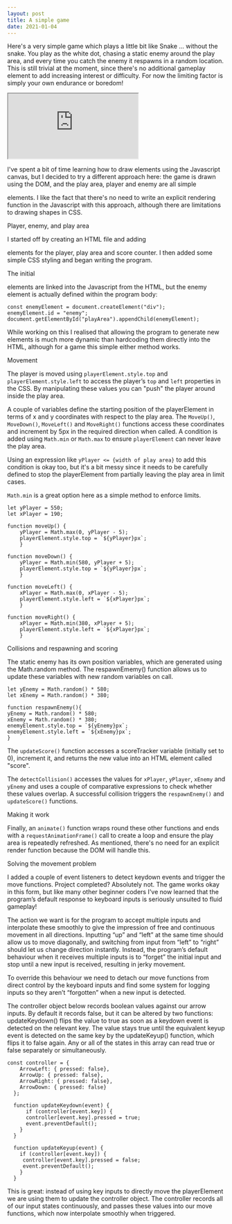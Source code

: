 ```yaml
---
layout: post
title: A simple game
date: 2021-01-04
---
```


Here's a very simple game which plays a little bit like Snake ... without the snake. You play as the white dot, chasing a static enemy around the play area, and every time you catch the enemy it respawns in a random location. This is still trivial at the moment, since there's no additional gameplay element to add increasing interest or difficulty. For now the limiting factor is simply your own endurance or boredom! 

<iframe src="https://www.justinbailey.net/projects/simplegame.html"></iframe>


I've spent a bit of time learning how to draw elements using the Javascript canvas, but I decided to try a different approach here: the game is drawn using the DOM, and the play area, player and enemy are all simple <div> elements. I like the fact that there's no need to write an explicit rendering function in the Javascript with this approach, although there are limitations to drawing shapes in CSS.  

Player, enemy, and play area

I started off by creating an HTML file and adding <div> elements for the player, play area and score counter. I then added some simple CSS styling and began writing the program. 

The initial <div> elements are linked into the Javascript from the HTML, but the enemy element is actually defined within the program body:

    const enemyElement = document.createElement("div");
    enemyElement.id = "enemy";
    document.getElementById("playArea").appendChild(enemyElement);

While working on this I realised that allowing the program to generate new elements is much more dynamic than hardcoding them directly into the HTML, although for a game this simple either method works. 

Movement

The player is moved using `playerElement.style.top` and `playerElement.style.left` to access the player’s `top` and `left` properties in the CSS. By manipulating these values you can "push" the player around inside the play area. 

A couple of variables define the starting position of the playerElement in terms of x and y coordinates with respect to the play area. The `MoveUp()`, `MoveDown()`, `MoveLeft()` and `MoveRight()` functions access these coordinates and increment by 5px in the required direction when called. A condition is added using `Math.min` or `Math.max` to ensure `playerElement` can never leave the play area. 

Using an expression like `yPlayer <= {width of play area}` to add this condition is okay too, but it's a bit messy since it needs to be carefully defined to stop the playerElement from partially leaving the play area in limit cases. 

`Math.min` is a great option here as a simple method to enforce limits. 

    let yPlayer = 550;
    let xPlayer = 190;

    function moveUp() {
        yPlayer = Math.max(0, yPlayer - 5);
        playerElement.style.top = `${yPlayer}px`;
        }

    function moveDown() {
        yPlayer = Math.min(580, yPlayer + 5);
        playerElement.style.top = `${yPlayer}px`;
        }
        
    function moveLeft() {
        xPlayer = Math.max(0, xPlayer - 5);
        playerElement.style.left = `${xPlayer}px`;
        }

    function moveRight() {
        xPlayer = Math.min(380, xPlayer + 5);
        playerElement.style.left = `${xPlayer}px`;
        }

Collisions and respawning and scoring

The static enemy has its own position variables, which are generated using the Math.random method. The respawnEmemy() function allows us to update these variables with new random variables on call. 

    let yEnemy = Math.random() * 580;
    let xEnemy = Math.random() * 380;
    
    function respawnEnemy(){
    yEnemy = Math.random() * 580;
    xEnemy = Math.random() * 380;
    enemyElement.style.top = `${yEnemy}px`;
    enemyElement.style.left = `${xEnemy}px`;  
    }

The `updateScore()` function accesses a scoreTracker variable (initially set to 0), increment it, and returns the new value into an HTML element called "score". 

The `detectCollision()` accesses the values for `xPlayer`, `yPlayer`, `xEnemy` and `yEnemy` and uses a couple of comparative expressions to check whether these values overlap. A successful collision triggers the `respawnEnemy()` and `updateScore()` functions. 

Making it work

Finally, an `animate()` function wraps round these other functions and ends with a `requestAnimationFrame()` call to create a loop and ensure the play area is repeatedly refreshed. As mentioned, there's no need for an explicit render function because the DOM will handle this. 



Solving the movement problem

I added a couple of event listeners to detect keydown events and trigger the move functions. Project completed? Absolutely not. The game works okay in this form, but like many other beginner coders I've now learned that the program’s default response to keyboard inputs is seriously unsuited to fluid gameplay! 

The action we want is for the program to accept multiple inputs and interpolate these smoothly to give the impression of free and continuous movement in all directions. Inputting “up” and “left” at the same time should allow us to move diagonally, and switching from input from “left” to “right” should let us change direction instantly. Instead, the program’s default behaviour when it receives multiple inputs is to “forget” the initial input and stop until a new input is received, resulting in jerky movement. 

To override this behaviour we need to detach our move functions from direct control by the keyboard inputs and find some system for logging inputs so they aren’t “forgotten” when a new input is detected. 

The controller object below records boolean values against our arrow inputs. By default it records false, but it can be altered by two functions: updateKeydown() flips the value to true as soon as a keydown event is detected on the relevant key. The value stays true until the equivalent keyup event is detected on the same key by the updateKeyup() function, which flips it to false again. Any or all of the states in this array can read true or false separately or simultaneously. 

    const controller = {
        ArrowLeft: { pressed: false},
        ArrowUp: { pressed: false},
        ArrowRight: { pressed: false},
        ArrowDown: { pressed: false}
      };
  
      function updateKeydown(event) {
          if (controller[event.key]) {
          controller[event.key].pressed = true;
          event.preventDefault();
        }
      }

      function updateKeyup(event) {
        if (controller[event.key]) {
         controller[event.key].pressed = false;
         event.preventDefault();
        }
      }
  
 This is great: instead of using key inputs to directly move the playerElement we are using them to update the controller object. The controller records all of our input states continuously,  and passes these values into our move functions, which now interpolate smoothly when triggered. 

